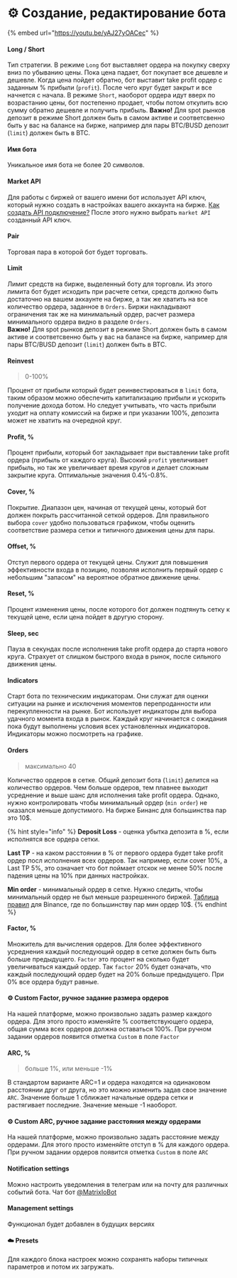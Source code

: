 # ⚙ Создание, редактирование бота

{% embed url="https://youtu.be/yAJ27yOACec" %}

#### Long / Short

Тип стратегии. В режиме `Long` бот выставляет ордера на покупку сверху вниз по убыванию цены. Пока цена падает, бот покупает все дешевле и дешевле. Когда цена пойдет обратно, бот выставит take profit ордер с заданным % прибыли (`profit`). После чего круг будет закрыт и все начнется с начала. В режиме `Short`, наоборот ордера идут вверх по возрастанию цены, бот постепенно продает, чтобы потом откупить всю сумму обратно дешевле и получить прибыль. **Важно!** Для spot рынков депозит в режиме Short должен быть в самом активе и соответсвенно быть у вас на балансе на бирже, например для пары BTC/BUSD депозит (`limit`) должен быть в BTC. &#x20;

#### Имя бота

Уникальное имя бота не более 20 символов.

#### Market API

Для работы с биржей от вашего имени бот использует API ключ, который нужно создать в настройках вашего аккаунта на бирже. [Как создать API подключение?](https://www.binance.com/ru/support/faq/how-to-create-api-360002502072) После этого нужно выбрать `market API` созданный API ключ.&#x20;

#### Pair

Торговая пара в которой бот будет торговать.

#### Limit

Лимит средств на бирже, выделенный боту для торговли. Из этого лимита бот будет исходить при расчете сетки, средств должно быть достаточно на вашем аккаунте на бирже, а так же хватить на все количество ордера, заданное в `Orders`. Биржи накладывают ограничения так же на минимальный ордер, расчет размера минимального ордера видно в разделе `Orders.` \
**Важно!** Для spot рынков депозит в режиме Short должен быть в самом активе и соответсвенно быть у вас на балансе на бирже, например для пары BTC/BUSD депозит (`limit`) должен быть в BTC.&#x20;

#### Reinvest

> 0-100%

Процент от прибыли который будет реинвестироваться в `limit` бота, таким образом можно обеспечить капитализацию прибыли и ускорить получение дохода ботом. Но следует учитывать, что часть прибыли уходит на оплату комиссий на бирже и при указании 100%, депозита может не хватить на очередной круг.&#x20;

#### Profit, %

Процент прибыли, который бот закладывает при выставлении take profit ордера (прибыль от каждого круга). Высокий `profit` увеличивает прибыль, но так же увеличивает время кругов и делает сложным закрытие круга. Оптимальные значения 0.4%-0.8%.

#### Cover, %

Покрытие. Диапазон цен, начиная от текущей цены, который бот должен покрыть рассчитанной сеткой ордеров. Для правильного выбора `cover` удобно пользоваться графиком, чтобы оценить соответствие размера сетки и типичного движения цены для пары.

#### Offset, %   &#x20;

Отступ первого ордера от текущей цены. Служит для повышения эффективности входа в позицию, позволяя исполнить первый ордер с небольшим "запасом" на вероятное обратное движение цены.

#### Reset, %    &#x20;

Процент изменения цены, после которого бот должен подтянуть сетку к текущей цене, если цена пойдет в другую сторону.&#x20;

#### Sleep, sec

Пауза в секундах после исполнения take profit ордера до старта нового круга. Страхует от слишком быстрого входа в рынок, после сильного движения цены.&#x20;

#### Indicators

Старт бота по техническим индикаторам. Они служат для оценки ситуации на рынке и исключения моментов перепроданности или перекупленности на рынке. Бот использует индикаторы для выбора удачного момента входа в рынок. Каждый круг начинается с ожидания пока будут выполнены условия всех установленных индикаторов. Индикаторы можно посмотреть на графике.  &#x20;

#### Orders

> максимально 40

Количество ордеров в сетке. Общий депозит бота (`limit`) делится на количество ордеров. Чем больше ордеров, тем плавнее выходит усреднение и выше шанс для исполнения take profit ордера. Однако, нужно контролировать чтобы минимальный ордер (`min order`) не оказался меньше допустимого. На бирже Бинанс для большинства пар это 10$.

{% hint style="info" %}
**Deposit Loss** - оценка убытка депозита в %, если исполнятся все ордера сетки.

**Last TP** -  на каком расстоянии в % от первого ордера будет take profit ордер посл исполнения всех ордеров. Так например, если cover 10%, а Last TP 5%, это означает что бот поймает отскок не менее 50% после падения цены на 10% при данных настройках.&#x20;

**Min order** - минимальный ордер в сетке. Нужно следить, чтобы минимальный ордер не был меньше разрешенного биржей. [Таблица правил](https://www.binance.com/en/trade-rule) для Binance, где по большинству пар мин ордер 10$.
{% endhint %}

#### Factor, %

Множитель для вычисления ордеров. Для более эффективного усреднения каждый последующий ордер в сетке должен быть быть больше предыдущего. `Factor` это процент на сколько будет увеличиваться каждый ордер. Так `factor` 20% будет означать, что каждый последующий ордер будет на 20% больше предыдущего. При 0% все ордера будут равные.&#x20;

#### ⚙️ Custom Factor, ручное задание размера ордеров&#x20;

На нашей платформе, можно произвольно задать размер каждого ордера. Для этого просто изменяйте % соответствующего ордера, общая сумма всех ордеров должна оставаться 100%. При ручном задании ордеров появится отметка `Custom` в поле `Factor`

#### ARC, %

> больше 1%, или меньше -1%

В стандартом варианте ARC=1 и ордера находятся на одинаковом расстоянии друг от друга, но это можно изменить задав свое значение `ARC`. Значение больше 1 сближает начальные ордера сетки и растягивает последние. Значение меньше -1 наоборот.&#x20;

#### ⚙️ Custom ARC, ручное задание расстояния между ордерами

На нашей платформе, можно произвольно задать расстояние между ордерами. Для этого просто изменяйте отступ в % для каждого ордера. При ручном задании ордеров появится отметка `Custom` в поле `ARC`

#### Notification settings

Можно настроить уведомления в телеграм или на почту для различных событий бота. Чат бот [@MatrixIoBot](https://t.me/MatrixIoBot)

#### Management settings

Функционал будет добавлен в будущих версиях

#### ☁️  Presets&#x20;

Для каждого блока настроек можно сохранять наборы типичных параметров и потом их загружать.&#x20;
